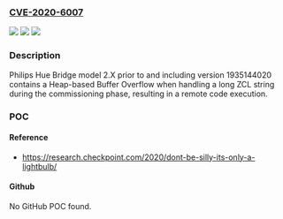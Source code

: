 ### [CVE-2020-6007](https://cve.mitre.org/cgi-bin/cvename.cgi?name=CVE-2020-6007)
![](https://img.shields.io/static/v1?label=Product&message=Philips%20Hue%20Bridge%202.X&color=blue)
![](https://img.shields.io/static/v1?label=Version&message=n%2Fa&color=blue)
![](https://img.shields.io/static/v1?label=Vulnerability&message=CWE-122%3A%20Heap-based%20Buffer%20Overflow&color=brighgreen)

### Description

Philips Hue Bridge model 2.X prior to and including version 1935144020 contains a Heap-based Buffer Overflow when handling a long ZCL string during the commissioning phase, resulting in a remote code execution.

### POC

#### Reference
- https://research.checkpoint.com/2020/dont-be-silly-its-only-a-lightbulb/

#### Github
No GitHub POC found.

